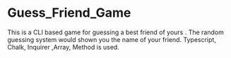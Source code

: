 # Guess_Friend_Game
This is a CLI based game for guessing a best friend of yours . The random guessing system would shown you the name of your friend. Typescript, Chalk, Inquirer ,Array, Method is used. 
